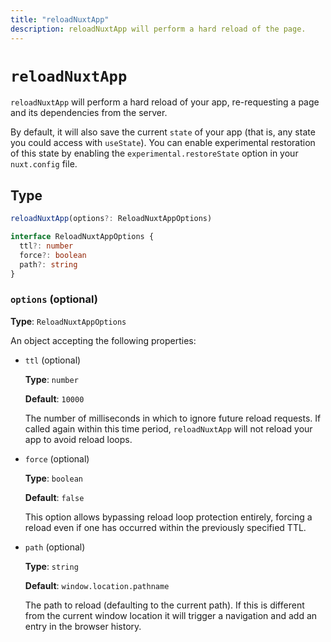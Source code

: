 ```yaml
---
title: "reloadNuxtApp"
description: reloadNuxtApp will perform a hard reload of the page.
---
```


# `reloadNuxtApp`

`reloadNuxtApp` will perform a hard reload of your app, re-requesting a page and its dependencies from the server.

By default, it will also save the current `state` of your app (that is, any state you could access with `useState`). You can enable experimental restoration of this state by enabling the `experimental.restoreState` option in your `nuxt.config` file.

## Type

```ts
reloadNuxtApp(options?: ReloadNuxtAppOptions)

interface ReloadNuxtAppOptions {
  ttl?: number
  force?: boolean
  path?: string
}
```

### `options` (optional)

**Type**: `ReloadNuxtAppOptions`

An object accepting the following properties:

- `ttl` (optional)

  **Type**: `number`

  **Default**: `10000`

  The number of milliseconds in which to ignore future reload requests. If called again within this time period,
  `reloadNuxtApp` will not reload your app to avoid reload loops.

- `force` (optional)

  **Type**: `boolean`

  **Default**: `false`

  This option allows bypassing reload loop protection entirely, forcing a reload even if one has occurred within
  the previously specified TTL.

- `path` (optional)

  **Type**: `string`

  **Default**: `window.location.pathname`

  The path to reload (defaulting to the current path). If this is different from the current window location it
  will trigger a navigation and add an entry in the browser history.

